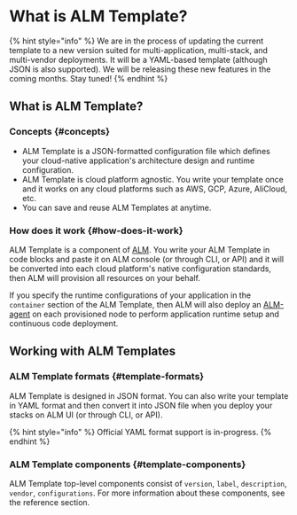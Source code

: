 # What is ALM Template?

{% hint style="info" %}
We are in the process of updating the current template to a new version suited for multi-application, multi-stack, and multi-vendor deployments. It will be a YAML-based template \(although JSON is also supported\). We will be releasing these new features in the coming months. Stay tuned!
{% endhint %}

## What is ALM Template?

### Concepts {#concepts}

* ALM Template is a JSON-formatted configuration file which defines your cloud-native application's architecture design and runtime configuration.
* ALM Template is cloud platform agnostic. You write your template once and it works on any cloud platforms such as AWS, GCP, Azure, AliCloud, etc.
* You can save and reuse ALM Templates at anytime.

### How does it work {#how-does-it-work}

ALM Template is a component of [ALM](https://mobingi.com/how-mobingi-alm-works). You write your ALM Template in code blocks and paste it on ALM console \(or through CLI, or API\) and it will be converted into each cloud platform's native configuration standards, then ALM will provision all resources on your behalf.

If you specify the runtime configurations of your application in the `container` section of the ALM Template, then ALM will also deploy an [ALM-agent](https://docs.mobingi.com/mobingi-alm/alm-agent) on each provisioned node to perform application runtime setup and continuous code deployment.

## Working with ALM Templates

### ALM Template formats {#template-formats}

ALM Template is designed in JSON format. You can also write your template in YAML format and then convert it into JSON file when you deploy your stacks on ALM UI \(or through CLI, or API\).

{% hint style="info" %}
Official YAML format support is in-progress.
{% endhint %}

### ALM Template components {#template-components}

ALM Template top-level components consist of `version`, `label`, `description`, `vendor`, `configurations`. For more information about these components, see the reference section.



